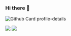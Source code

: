 ### Hi there 👋

![Github Card profile-details](http://github-profile-summary-cards.vercel.app/api/cards/profile-details?username=hsuchaochun&theme=github_dark)

![](http://github-profile-summary-cards.vercel.app/api/cards/stats?username=hsuchaochun&theme=github_dark) ![](http://github-profile-summary-cards.vercel.app/api/cards/most-commit-language?username=hsuchaochun&theme=github_dark)
